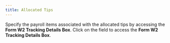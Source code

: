 ```yaml
---
title: Allocated Tips
---
```



Specify the payroll items associated with the allocated tips by accessing  the **Form W2 Tracking Details Box**.  Click on the field to access the **Form 
 W2 Tracking Details Box**.
